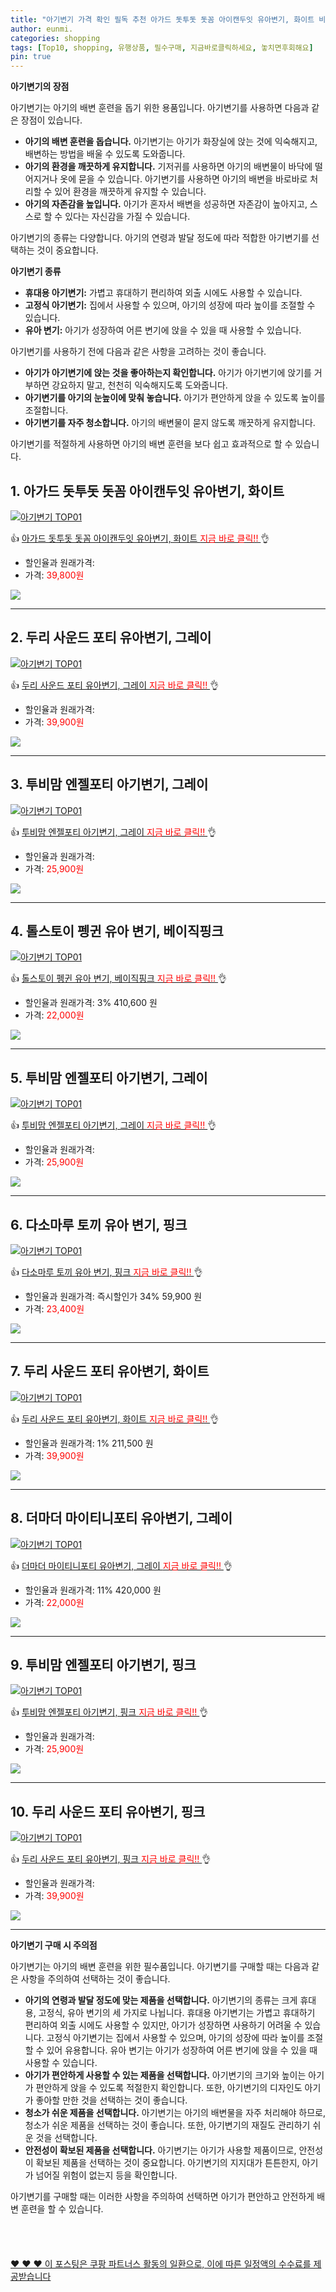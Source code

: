 ```yaml
---
title: "아기변기 가격 확인 필독 추천 아가드 돗투돗 돗꼼 아이캔두잇 유아변기, 화이트 비교 장점 구매가이드"
author: eunmi.
categories: shopping
tags: [Top10, shopping, 유행상품, 필수구매, 지금바로클릭하세요, 놓치면후회해요]
pin: true
---
```

**아기변기의 장점**

아기변기는 아기의 배변 훈련을 돕기 위한 용품입니다. 아기변기를 사용하면 다음과 같은 장점이 있습니다.

* **아기의 배변 훈련을 돕습니다.** 아기변기는 아기가 화장실에 앉는 것에 익숙해지고, 배변하는 방법을 배울 수 있도록 도와줍니다.
* **아기의 환경을 깨끗하게 유지합니다.** 기저귀를 사용하면 아기의 배변물이 바닥에 떨어지거나 옷에 묻을 수 있습니다. 아기변기를 사용하면 아기의 배변을 바로바로 처리할 수 있어 환경을 깨끗하게 유지할 수 있습니다.
* **아기의 자존감을 높입니다.** 아기가 혼자서 배변을 성공하면 자존감이 높아지고, 스스로 할 수 있다는 자신감을 가질 수 있습니다.

아기변기의 종류는 다양합니다. 아기의 연령과 발달 정도에 따라 적합한 아기변기를 선택하는 것이 중요합니다.

**아기변기 종류**

* **휴대용 아기변기:** 가볍고 휴대하기 편리하여 외출 시에도 사용할 수 있습니다.
* **고정식 아기변기:** 집에서 사용할 수 있으며, 아기의 성장에 따라 높이를 조절할 수 있습니다.
* **유아 변기:** 아기가 성장하여 어른 변기에 앉을 수 있을 때 사용할 수 있습니다.

아기변기를 사용하기 전에 다음과 같은 사항을 고려하는 것이 좋습니다.

* **아기가 아기변기에 앉는 것을 좋아하는지 확인합니다.** 아기가 아기변기에 앉기를 거부하면 강요하지 말고, 천천히 익숙해지도록 도와줍니다.
* **아기변기를 아기의 눈높이에 맞춰 놓습니다.** 아기가 편안하게 앉을 수 있도록 높이를 조절합니다.
* **아기변기를 자주 청소합니다.** 아기의 배변물이 묻지 않도록 깨끗하게 유지합니다.

아기변기를 적절하게 사용하면 아기의 배변 훈련을 보다 쉽고 효과적으로 할 수 있습니다.

   

## 1. 아가드 돗투돗 돗꼼 아이캔두잇 유아변기, 화이트

[![아기변기 TOP01](https://thumbnail9.coupangcdn.com/thumbnails/remote/230x230ex/image/retail/images/1763109379621938-0d12ecee-91bf-47e4-a6fa-b3de2d58d5fa.jpg)](https://link.coupang.com/re/AFFSDP?lptag=AF3617701&subid=GithubCoopas&pageKey=6143525601&traceid=V0-153&itemId=11804559288&vendorItemId=79078111791)


👍 [아가드 돗투돗 돗꼼 아이캔두잇 유아변기, 화이트 <font color=red> 지금 바로 클릭!! </font> ](https://link.coupang.com/re/AFFSDP?lptag=AF3617701&subid=GithubCoopas&pageKey=6143525601&traceid=V0-153&itemId=11804559288&vendorItemId=79078111791) 👌 


- 할인율과 원래가격: 
- 가격: <span style='color:red'>39,800원</span>

[![](/discount_price.png)](https://link.coupang.com/re/AFFSDP?lptag=AF3617701&subid=GithubCoopas&pageKey=6143525601&traceid=V0-153&itemId=11804559288&vendorItemId=79078111791)

---


   

## 2. 두리 사운드 포티 유아변기, 그레이

[![아기변기 TOP01](https://thumbnail7.coupangcdn.com/thumbnails/remote/230x230ex/image/retail/images/2020/08/21/19/8/58567b0c-048b-4858-af04-aff443e1bdaf.jpg)](https://link.coupang.com/re/AFFSDP?lptag=AF3617701&subid=GithubCoopas&pageKey=2150004307&traceid=V0-153&itemId=3651197057&vendorItemId=71636688581)


👍 [두리 사운드 포티 유아변기, 그레이 <font color=red> 지금 바로 클릭!! </font> ](https://link.coupang.com/re/AFFSDP?lptag=AF3617701&subid=GithubCoopas&pageKey=2150004307&traceid=V0-153&itemId=3651197057&vendorItemId=71636688581) 👌 


- 할인율과 원래가격: 
- 가격: <span style='color:red'>39,900원</span>

[![](/discount_price.png)](https://link.coupang.com/re/AFFSDP?lptag=AF3617701&subid=GithubCoopas&pageKey=2150004307&traceid=V0-153&itemId=3651197057&vendorItemId=71636688581)

---


   

## 3. 투비맘 엔젤포티 아기변기, 그레이

[![아기변기 TOP01](https://thumbnail10.coupangcdn.com/thumbnails/remote/230x230ex/image/retail/images/2020/06/30/15/3/72d185e3-fc1b-4613-a760-2365fa50daa0.jpg)](https://link.coupang.com/re/AFFSDP?lptag=AF3617701&subid=GithubCoopas&pageKey=1149869142&traceid=V0-153&itemId=3073480193&vendorItemId=71061386695)


👍 [투비맘 엔젤포티 아기변기, 그레이 <font color=red> 지금 바로 클릭!! </font> ](https://link.coupang.com/re/AFFSDP?lptag=AF3617701&subid=GithubCoopas&pageKey=1149869142&traceid=V0-153&itemId=3073480193&vendorItemId=71061386695) 👌 


- 할인율과 원래가격: 
- 가격: <span style='color:red'>25,900원</span>

[![](/discount_price.png)](https://link.coupang.com/re/AFFSDP?lptag=AF3617701&subid=GithubCoopas&pageKey=1149869142&traceid=V0-153&itemId=3073480193&vendorItemId=71061386695)

---


   

## 4. 톨스토이 펭귄 유아 변기, 베이직핑크

[![아기변기 TOP01](https://thumbnail6.coupangcdn.com/thumbnails/remote/230x230ex/image/retail/images/105993722212118-fdc8a425-9680-46dd-ac81-044d12ea9ea6.jpg)](https://link.coupang.com/re/AFFSDP?lptag=AF3617701&subid=GithubCoopas&pageKey=19923340&traceid=V0-153&itemId=79212146&vendorItemId=3133902250)


👍 [톨스토이 펭귄 유아 변기, 베이직핑크 <font color=red> 지금 바로 클릭!! </font> ](https://link.coupang.com/re/AFFSDP?lptag=AF3617701&subid=GithubCoopas&pageKey=19923340&traceid=V0-153&itemId=79212146&vendorItemId=3133902250) 👌 


- 할인율과 원래가격: 3%  410,600   원
- 가격: <span style='color:red'>22,000원</span>

[![](/discount_price.png)](https://link.coupang.com/re/AFFSDP?lptag=AF3617701&subid=GithubCoopas&pageKey=19923340&traceid=V0-153&itemId=79212146&vendorItemId=3133902250)

---


   

## 5. 투비맘 엔젤포티 아기변기, 그레이

[![아기변기 TOP01](https://thumbnail10.coupangcdn.com/thumbnails/remote/230x230ex/image/retail/images/2020/06/30/15/3/72d185e3-fc1b-4613-a760-2365fa50daa0.jpg)](https://link.coupang.com/re/AFFSDP?lptag=AF3617701&subid=GithubCoopas&pageKey=1149869142&traceid=V0-153&itemId=3073480193&vendorItemId=71061386695)


👍 [투비맘 엔젤포티 아기변기, 그레이 <font color=red> 지금 바로 클릭!! </font> ](https://link.coupang.com/re/AFFSDP?lptag=AF3617701&subid=GithubCoopas&pageKey=1149869142&traceid=V0-153&itemId=3073480193&vendorItemId=71061386695) 👌 


- 할인율과 원래가격: 
- 가격: <span style='color:red'>25,900원</span>

[![](/discount_price.png)](https://link.coupang.com/re/AFFSDP?lptag=AF3617701&subid=GithubCoopas&pageKey=1149869142&traceid=V0-153&itemId=3073480193&vendorItemId=71061386695)

---


   

## 6. 다소마루 토끼 유아 변기, 핑크

[![아기변기 TOP01](https://thumbnail6.coupangcdn.com/thumbnails/remote/230x230ex/image/retail/images/2022/09/28/17/2/e9b61198-6608-488e-bf8b-94e928e41d64.jpg)](https://link.coupang.com/re/AFFSDP?lptag=AF3617701&subid=GithubCoopas&pageKey=6807612582&traceid=V0-153&itemId=16094058024&vendorItemId=83291652779)


👍 [다소마루 토끼 유아 변기, 핑크 <font color=red> 지금 바로 클릭!! </font> ](https://link.coupang.com/re/AFFSDP?lptag=AF3617701&subid=GithubCoopas&pageKey=6807612582&traceid=V0-153&itemId=16094058024&vendorItemId=83291652779) 👌 


- 할인율과 원래가격: 즉시할인가 34%  59,900   원
- 가격: <span style='color:red'>23,400원</span>

[![](/discount_price.png)](https://link.coupang.com/re/AFFSDP?lptag=AF3617701&subid=GithubCoopas&pageKey=6807612582&traceid=V0-153&itemId=16094058024&vendorItemId=83291652779)

---


   

## 7. 두리 사운드 포티 유아변기, 화이트

[![아기변기 TOP01](https://thumbnail10.coupangcdn.com/thumbnails/remote/230x230ex/image/retail/images/2020/08/21/19/2/64af4a2c-4048-4d42-a982-d28d326e1874.jpg)](https://link.coupang.com/re/AFFSDP?lptag=AF3617701&subid=GithubCoopas&pageKey=2150004307&traceid=V0-153&itemId=3651197053&vendorItemId=71636688540)


👍 [두리 사운드 포티 유아변기, 화이트 <font color=red> 지금 바로 클릭!! </font> ](https://link.coupang.com/re/AFFSDP?lptag=AF3617701&subid=GithubCoopas&pageKey=2150004307&traceid=V0-153&itemId=3651197053&vendorItemId=71636688540) 👌 


- 할인율과 원래가격: 1%  211,500   원
- 가격: <span style='color:red'>39,900원</span>

[![](/discount_price.png)](https://link.coupang.com/re/AFFSDP?lptag=AF3617701&subid=GithubCoopas&pageKey=2150004307&traceid=V0-153&itemId=3651197053&vendorItemId=71636688540)

---


   

## 8. 더마더 마이티니포티 유아변기, 그레이

[![아기변기 TOP01](https://thumbnail8.coupangcdn.com/thumbnails/remote/230x230ex/image/product/image/vendoritem/2018/11/07/3805072804/bdce54b5-b44a-4754-b4e1-6e68f65ff4bf.jpg)](https://link.coupang.com/re/AFFSDP?lptag=AF3617701&subid=GithubCoopas&pageKey=92345472&traceid=V0-153&itemId=328311954&vendorItemId=3805072804)


👍 [더마더 마이티니포티 유아변기, 그레이 <font color=red> 지금 바로 클릭!! </font> ](https://link.coupang.com/re/AFFSDP?lptag=AF3617701&subid=GithubCoopas&pageKey=92345472&traceid=V0-153&itemId=328311954&vendorItemId=3805072804) 👌 


- 할인율과 원래가격: 11%  420,000   원
- 가격: <span style='color:red'>22,000원</span>

[![](/discount_price.png)](https://link.coupang.com/re/AFFSDP?lptag=AF3617701&subid=GithubCoopas&pageKey=92345472&traceid=V0-153&itemId=328311954&vendorItemId=3805072804)

---


   

## 9. 투비맘 엔젤포티 아기변기, 핑크

[![아기변기 TOP01](https://thumbnail10.coupangcdn.com/thumbnails/remote/230x230ex/image/retail/images/2020/01/02/17/7/a9df2235-2ee7-4e41-9620-f5a12a48110a.jpg)](https://link.coupang.com/re/AFFSDP?lptag=AF3617701&subid=GithubCoopas&pageKey=1149869142&traceid=V0-153&itemId=2123581236&vendorItemId=70122173327)


👍 [투비맘 엔젤포티 아기변기, 핑크 <font color=red> 지금 바로 클릭!! </font> ](https://link.coupang.com/re/AFFSDP?lptag=AF3617701&subid=GithubCoopas&pageKey=1149869142&traceid=V0-153&itemId=2123581236&vendorItemId=70122173327) 👌 


- 할인율과 원래가격: 
- 가격: <span style='color:red'>25,900원</span>

[![](/discount_price.png)](https://link.coupang.com/re/AFFSDP?lptag=AF3617701&subid=GithubCoopas&pageKey=1149869142&traceid=V0-153&itemId=2123581236&vendorItemId=70122173327)

---


   

## 10. 두리 사운드 포티 유아변기, 핑크

[![아기변기 TOP01](https://thumbnail9.coupangcdn.com/thumbnails/remote/230x230ex/image/retail/images/2020/08/21/19/6/873cc7e7-7325-4f04-8a4c-751ac19b7b53.jpg)](https://link.coupang.com/re/AFFSDP?lptag=AF3617701&subid=GithubCoopas&pageKey=2150004307&traceid=V0-153&itemId=3651197055&vendorItemId=71636688566)


👍 [두리 사운드 포티 유아변기, 핑크 <font color=red> 지금 바로 클릭!! </font> ](https://link.coupang.com/re/AFFSDP?lptag=AF3617701&subid=GithubCoopas&pageKey=2150004307&traceid=V0-153&itemId=3651197055&vendorItemId=71636688566) 👌 


- 할인율과 원래가격: 
- 가격: <span style='color:red'>39,900원</span>

[![](/discount_price.png)](https://link.coupang.com/re/AFFSDP?lptag=AF3617701&subid=GithubCoopas&pageKey=2150004307&traceid=V0-153&itemId=3651197055&vendorItemId=71636688566)

---
**아기변기 구매 시 주의점**

아기변기는 아기의 배변 훈련을 위한 필수품입니다. 아기변기를 구매할 때는 다음과 같은 사항을 주의하여 선택하는 것이 좋습니다.

* **아기의 연령과 발달 정도에 맞는 제품을 선택합니다.** 아기변기의 종류는 크게 휴대용, 고정식, 유아 변기의 세 가지로 나뉩니다. 휴대용 아기변기는 가볍고 휴대하기 편리하여 외출 시에도 사용할 수 있지만, 아기가 성장하면 사용하기 어려울 수 있습니다. 고정식 아기변기는 집에서 사용할 수 있으며, 아기의 성장에 따라 높이를 조절할 수 있어 유용합니다. 유아 변기는 아기가 성장하여 어른 변기에 앉을 수 있을 때 사용할 수 있습니다.
* **아기가 편안하게 사용할 수 있는 제품을 선택합니다.** 아기변기의 크기와 높이는 아기가 편안하게 앉을 수 있도록 적절한지 확인합니다. 또한, 아기변기의 디자인도 아기가 좋아할 만한 것을 선택하는 것이 좋습니다.
* **청소가 쉬운 제품을 선택합니다.** 아기변기는 아기의 배변물을 자주 처리해야 하므로, 청소가 쉬운 제품을 선택하는 것이 좋습니다. 또한, 아기변기의 재질도 관리하기 쉬운 것을 선택합니다.
* **안전성이 확보된 제품을 선택합니다.** 아기변기는 아기가 사용할 제품이므로, 안전성이 확보된 제품을 선택하는 것이 중요합니다. 아기변기의 지지대가 튼튼한지, 아기가 넘어질 위험이 없는지 등을 확인합니다.

아기변기를 구매할 때는 이러한 사항을 주의하여 선택하면 아기가 편안하고 안전하게 배변 훈련을 할 수 있습니다.<br><br><br><br><br> [ ❤ ❤ ❤ 이 포스팅은 쿠팡 파트너스 활동의 일환으로, 이에 따른 일정액의 수수료를 제공받습니다](https://link.coupang.com/a/bcEFyh)